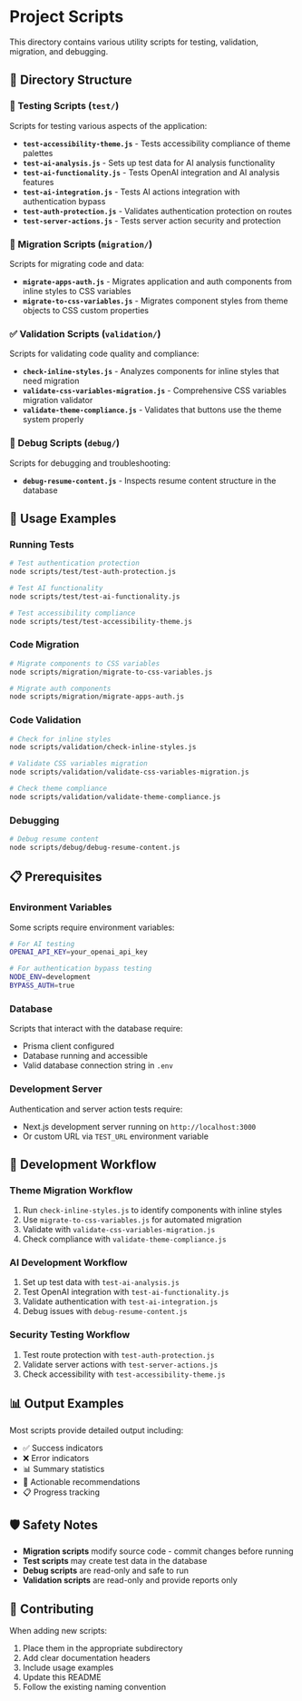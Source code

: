 # Project Scripts

This directory contains various utility scripts for testing, validation, migration, and debugging.

## 📁 Directory Structure

### 🧪 Testing Scripts (`test/`)
Scripts for testing various aspects of the application:

- **`test-accessibility-theme.js`** - Tests accessibility compliance of theme palettes
- **`test-ai-analysis.js`** - Sets up test data for AI analysis functionality
- **`test-ai-functionality.js`** - Tests OpenAI integration and AI analysis features
- **`test-ai-integration.js`** - Tests AI actions integration with authentication bypass
- **`test-auth-protection.js`** - Validates authentication protection on routes
- **`test-server-actions.js`** - Tests server action security and protection

### 🔄 Migration Scripts (`migration/`)
Scripts for migrating code and data:

- **`migrate-apps-auth.js`** - Migrates application and auth components from inline styles to CSS variables
- **`migrate-to-css-variables.js`** - Migrates component styles from theme objects to CSS custom properties

### ✅ Validation Scripts (`validation/`)
Scripts for validating code quality and compliance:

- **`check-inline-styles.js`** - Analyzes components for inline styles that need migration
- **`validate-css-variables-migration.js`** - Comprehensive CSS variables migration validator
- **`validate-theme-compliance.js`** - Validates that buttons use the theme system properly

### 🐛 Debug Scripts (`debug/`)
Scripts for debugging and troubleshooting:

- **`debug-resume-content.js`** - Inspects resume content structure in the database

## 🚀 Usage Examples

### Running Tests
```bash
# Test authentication protection
node scripts/test/test-auth-protection.js

# Test AI functionality
node scripts/test/test-ai-functionality.js

# Test accessibility compliance
node scripts/test/test-accessibility-theme.js
```

### Code Migration
```bash
# Migrate components to CSS variables
node scripts/migration/migrate-to-css-variables.js

# Migrate auth components
node scripts/migration/migrate-apps-auth.js
```

### Code Validation
```bash
# Check for inline styles
node scripts/validation/check-inline-styles.js

# Validate CSS variables migration
node scripts/validation/validate-css-variables-migration.js

# Check theme compliance
node scripts/validation/validate-theme-compliance.js
```

### Debugging
```bash
# Debug resume content
node scripts/debug/debug-resume-content.js
```

## 📋 Prerequisites

### Environment Variables
Some scripts require environment variables:
```bash
# For AI testing
OPENAI_API_KEY=your_openai_api_key

# For authentication bypass testing
NODE_ENV=development
BYPASS_AUTH=true
```

### Database
Scripts that interact with the database require:
- Prisma client configured
- Database running and accessible
- Valid database connection string in `.env`

### Development Server
Authentication and server action tests require:
- Next.js development server running on `http://localhost:3000`
- Or custom URL via `TEST_URL` environment variable

## 🔧 Development Workflow

### Theme Migration Workflow
1. Run `check-inline-styles.js` to identify components with inline styles
2. Use `migrate-to-css-variables.js` for automated migration
3. Validate with `validate-css-variables-migration.js`
4. Check compliance with `validate-theme-compliance.js`

### AI Development Workflow
1. Set up test data with `test-ai-analysis.js`
2. Test OpenAI integration with `test-ai-functionality.js`
3. Validate authentication with `test-ai-integration.js`
4. Debug issues with `debug-resume-content.js`

### Security Testing Workflow
1. Test route protection with `test-auth-protection.js`
2. Validate server actions with `test-server-actions.js`
3. Check accessibility with `test-accessibility-theme.js`

## 📊 Output Examples

Most scripts provide detailed output including:
- ✅ Success indicators
- ❌ Error indicators
- 📊 Summary statistics
- 🔧 Actionable recommendations
- 📋 Progress tracking

## 🛡️ Safety Notes

- **Migration scripts** modify source code - commit changes before running
- **Test scripts** may create test data in the database
- **Debug scripts** are read-only and safe to run
- **Validation scripts** are read-only and provide reports only

## 🤝 Contributing

When adding new scripts:
1. Place them in the appropriate subdirectory
2. Add clear documentation headers
3. Include usage examples
4. Update this README
5. Follow the existing naming convention

